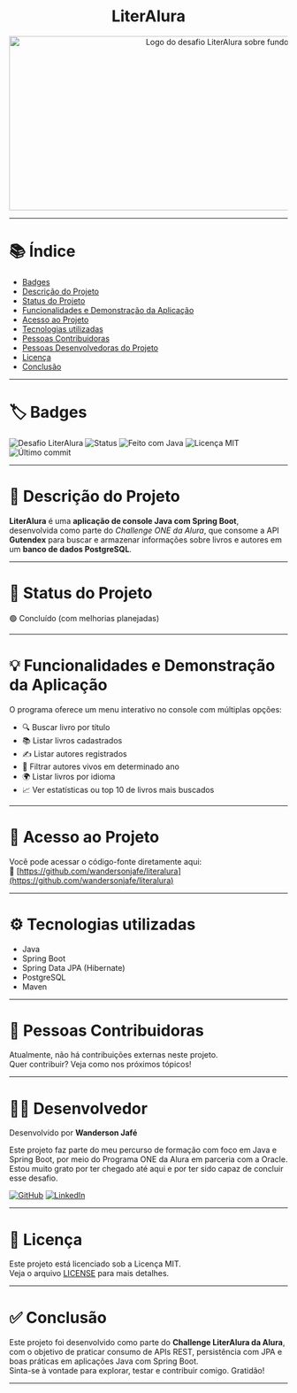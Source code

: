 <h1 align="center"> LiterAlura </h1>

<p align="center">
  <img width="851" height="315" alt="Logo do desafio LiterAlura sobre fundo de livros abertos" src="https://github.com/user-attachments/assets/934b4af2-5ec4-4038-a3a8-8ca9e9611b4d" />
</p>

---

# 📚 Índice 
* [Badges](#badges)
* [Descrição do Projeto](#descrição-do-projeto)
* [Status do Projeto](#status-do-projeto)
* [Funcionalidades e Demonstração da Aplicação](#funcionalidades-e-demonstração-da-aplicação)
* [Acesso ao Projeto](#acesso-ao-projeto)
* [Tecnologias utilizadas](#tecnologias-utilizadas)
* [Pessoas Contribuidoras](#pessoas-contribuidoras)
* [Pessoas Desenvolvedoras do Projeto](#pessoas-desenvolvedor)
* [Licença](#licença)
* [Conclusão](#conclusão)

---

# 🏷️ Badges

![Desafio LiterAlura](https://img.shields.io/badge/Desafio-LiterAlura-blueviolet?style=flat-square)
![Status](https://img.shields.io/badge/status-concluído-brightgreen?style=flat-square)
![Feito com Java](https://img.shields.io/badge/feito%20com-Java-blue?logo=java&style=flat-square)
![Licença MIT](https://img.shields.io/badge/licença-MIT-green?style=flat-square)
![Último commit](https://img.shields.io/github/last-commit/wandersonjafe/literalura?style=flat-square)

---

# 🧾 Descrição do Projeto

**LiterAlura** é uma **aplicação de console Java com Spring Boot**, desenvolvida como parte do *Challenge ONE da Alura*, que consome a API **Gutendex** para buscar e armazenar informações sobre livros e autores em um **banco de dados PostgreSQL**.

---

# 🚧 Status do Projeto

🟢 Concluído (com melhorias planejadas)

---

# 💡 Funcionalidades e Demonstração da Aplicação

O programa oferece um menu interativo no console com múltiplas opções:

- 🔍 Buscar livro por título  
- 📚 Listar livros cadastrados  
- ✍️ Listar autores registrados  
- 📆 Filtrar autores vivos em determinado ano  
- 🌍 Listar livros por idioma  
- 📈 Ver estatísticas ou top 10 de livros mais buscados  

---

# 🔗 Acesso ao Projeto

Você pode acessar o código-fonte diretamente aqui:  
🔗 [https://github.com/wandersonjafe/literalura](https://github.com/wandersonjafe/literalura)

---

# ⚙️ Tecnologias utilizadas

- Java  
- Spring Boot  
- Spring Data JPA (Hibernate)  
- PostgreSQL  
- Maven  

---

# 🙌 Pessoas Contribuidoras

Atualmente, não há contribuições externas neste projeto.  
Quer contribuir? Veja como nos próximos tópicos!

---

# 👨‍💻 Desenvolvedor

Desenvolvido por **Wanderson Jafé**

Este projeto faz parte do meu percurso de formação com foco em Java e Spring Boot, por meio do Programa ONE da Alura em parceria com a Oracle.  
Estou muito grato por ter chegado até aqui e por ter sido capaz de concluir esse desafio.

[![GitHub](https://img.shields.io/badge/GitHub-wandersonjafe-181717?style=for-the-badge&logo=github)](https://github.com/wandersonjafe)
[![LinkedIn](https://img.shields.io/badge/LinkedIn-Conectar-blue?style=for-the-badge&logo=linkedin)](https://www.linkedin.com/in/wandersonjafe/)

---

# 📄 Licença

Este projeto está licenciado sob a Licença MIT.  
Veja o arquivo [LICENSE](./LICENSE) para mais detalhes.

---

# ✅ Conclusão

Este projeto foi desenvolvido como parte do **Challenge LiterAlura da Alura**, com o objetivo de praticar consumo de APIs REST, persistência com JPA e boas práticas em aplicações Java com Spring Boot.  
Sinta-se à vontade para explorar, testar e contribuir comigo. Gratidão!

---
